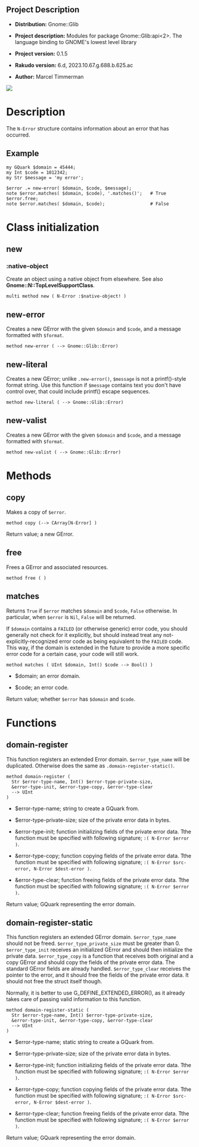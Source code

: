 Project Description
-------------------

  * **Distribution:** Gnome::Glib

  * **Project description:** Modules for package Gnome::Glib:api<2>. The language binding to GNOME's lowest level library

  * **Project version:** 0.1.5

  * **Rakudo version:** 6.d, 2023.10.67.g.688.b.625.ac

  * **Author:** Marcel Timmerman

![](images/error.png)

Description
===========

The `N-Error` structure contains information about an error that has occurred.

Example
-------

    my GQuark $domain = 45444;
    my Int $code = 1012342;
    my Str $message = 'my error';

    $error .= new-error( $domain, $code, $message);
    note $error.matches( $domain, $code), '.matches()';   # True
    $error.free;
    note $error.matches( $domain, $code);                 # False

Class initialization
====================

new
---

### :native-object

Create an object using a native object from elsewhere. See also **Gnome::N::TopLevelSupportClass**.

    multi method new ( N-Error :$native-object! )

new-error
---------

Creates a new GError with the given `$domain` and `$code`, and a message formatted with `$format`.

    method new-error ( --> Gnome::Glib::Error)

new-literal
-----------

Creates a new GError; unlike `.new-error()`, `$message` is not a printf()-style format string. Use this function if `$message` contains text you don't have control over, that could include printf() escape sequences.

    method new-literal ( --> Gnome::Glib::Error)

new-valist
----------

Creates a new GError with the given `$domain` and `$code`, and a message formatted with `$format`.

    method new-valist ( --> Gnome::Glib::Error)

Methods
=======

copy
----

Makes a copy of `$error`.

    method copy (--> CArray[N-Error] )

Return value; a new GError. 

free
----

Frees a GError and associated resources.

    method free ( )

matches
-------

Returns `True` if `$error` matches `$domain` and `$code`, `False` otherwise. In particular, when `$error` is `Nil`, `False` will be returned.

If `$domain` contains a `FAILED` (or otherwise generic) error code, you should generally not check for it explicitly, but should instead treat any not-explicitly-recognized error code as being equivalent to the `FAILED` code. This way, if the domain is extended in the future to provide a more specific error code for a certain case, your code will still work.

    method matches ( UInt $domain, Int() $code --> Bool() )

  * $domain; an error domain.

  * $code; an error code.

Return value; whether `$error` has `$domain` and `$code`. 

Functions
=========

domain-register
---------------

This function registers an extended Error domain. `$error_type_name` will be duplicated. Otherwise does the same as `.domain-register-static()`.

    method domain-register (
      Str $error-type-name, Int() $error-type-private-size,
      &error-type-init, &error-type-copy, &error-type-clear
      --> UInt
    )

  * $error-type-name; string to create a GQuark from.

  * $error-type-private-size; size of the private error data in bytes.

  * &error-type-init; function initializing fields of the private error data. Tthe function must be specified with following signature; `:( N-Error $error )`.

  * &error-type-copy; function copying fields of the private error data. Tthe function must be specified with following signature; `:( N-Error $src-error, N-Error $dest-error )`.

  * &error-type-clear; function freeing fields of the private error data. Tthe function must be specified with following signature; `:( N-Error $error )`.

Return value; GQuark representing the error domain. 

domain-register-static
----------------------

This function registers an extended GError domain. `$error_type_name` should not be freed. `$error_type_private_size` must be greater than 0. `$error_type_init` receives an initialized GError and should then initialize the private data. `$error_type_copy` is a function that receives both original and a copy GError and should copy the fields of the private error data. The standard GError fields are already handled. `$error_type_clear` receives the pointer to the error, and it should free the fields of the private error data. It should not free the struct itself though.

Normally, it is better to use G_DEFINE_EXTENDED_ERROR(), as it already takes care of passing valid information to this function.

    method domain-register-static (
      Str $error-type-name, Int() $error-type-private-size,
      &error-type-init, &error-type-copy, &error-type-clear
      --> UInt
    )

  * $error-type-name; static string to create a GQuark from.

  * $error-type-private-size; size of the private error data in bytes.

  * &error-type-init; function initializing fields of the private error data. Tthe function must be specified with following signature; `:( N-Error $error )`.

  * &error-type-copy; function copying fields of the private error data. Tthe function must be specified with following signature; `:( N-Error $src-error, N-Error $dest-error )`.

  * &error-type-clear; function freeing fields of the private error data. Tthe function must be specified with following signature; `:( N-Error $error )`.

Return value; GQuark representing the error domain. 

